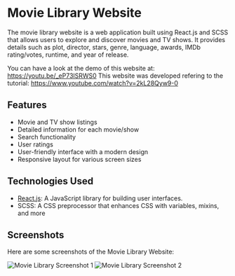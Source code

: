 # Movie Library Website

The movie library website is a web application built using React.js and SCSS that allows users to explore and discover movies and TV shows. It provides details such as plot, director, stars, genre, language, awards, IMDb rating/votes, runtime, and year of release.

You can have a look at the demo of this website at: https://youtu.be/_eP73lSRWS0
This website was developed refering to the tutorial: https://www.youtube.com/watch?v=2kL28Qyw9-0

## Features

- Movie and TV show listings
- Detailed information for each movie/show
- Search functionality
- User ratings
- User-friendly interface with a modern design
- Responsive layout for various screen sizes

## Technologies Used

- [React.js](https://reactjs.org/): A JavaScript library for building user interfaces.
- SCSS: A CSS preprocessor that enhances CSS with variables, mixins, and more

## Screenshots

Here are some screenshots of the Movie Library Website:

![Movie Library Screenshot 1](https://github.com/shivaramr/redux-movie-app/assets/85446156/2a53fbe7-64d4-421a-afd3-b1137fbc261b)
![Movie Library Screenshot 2](https://github.com/shivaramr/redux-movie-app/assets/85446156/f5566807-6de5-4a8f-aa63-606697d62090)


